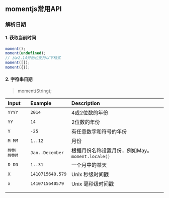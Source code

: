 ## momentjs常用API



### 解析日期

#### 1. 获取当前时间

```js
moment();
moment(undefined);
// 从v2.14开始也支持以下格式
moment([]);
moment({});		
```

#### 2. 字符串日期

> moment(String);





| Input      | Example          | Description                                       |
| :--------- | :--------------- | :------------------------------------------------ |
| `YYYY`     | `2014`           | 4或2位数的年份                                    |
| `YY`       | `14`             | 2位数的年份                                       |
| `Y`        | `-25`            | 有任意数字和符号的年份                            |
| `M MM`     | `1..12`          | 月份                                              |
| `MMM MMMM` | `Jan..December`  | 根据月份名称设置月份，例如May。 `moment.locale()` |
| `D DD`     | `1..31`          | 一个月中的某天                                    |
| `X`        | `1410715640.579` | Unix 秒级时间戳                                   |
| `x`        | `1410715640579`  | Unix 毫秒级时间戳                                 |
|            |                  |                                                   |
|            |                  |                                                   |



